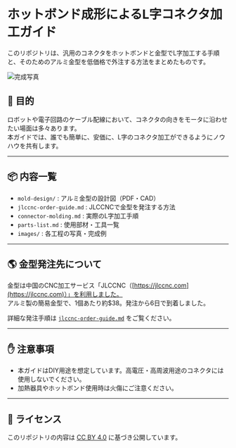 # ホットボンド成形によるL字コネクタ加工ガイド

このリポジトリは、汎用のコネクタをホットボンドと金型でL字加工する手順と、そのためのアルミ金型を低価格で外注する方法をまとめたものです。

![完成写真](images/final_l_connector.jpg)

## 🔧 目的

ロボットや電子回路のケーブル配線において、コネクタの向きをモータに沿わせたい場面は多々あります。  
本ガイドでは、誰でも簡単に、安価に、L字のコネクタ加工ができるようにノウハウを共有します。

---

## 📦 内容一覧

- `mold-design/` : アルミ金型の設計図（PDF・CAD）
- `jlccnc-order-guide.md` : JLCCNCで金型を発注する方法
- `connector-molding.md` : 実際のL字加工手順
- `parts-list.md` : 使用部材・工具一覧
- `images/` : 各工程の写真・完成例

---

## 🌎 金型発注先について

金型は中国のCNC加工サービス「JLCCNC（[https://jlccnc.com](https://jlccnc.com)）」を利用しました。  
アルミ製の簡易金型で、1個あたり約\$38。発注から6日で到着しました。

詳細な発注手順は [`jlccnc-order-guide.md`](jlccnc-order-guide.md) をご覧ください。

---

## ✋ 注意事項

- 本ガイドはDIY用途を想定しています。高電圧・高周波用途のコネクタには使用しないでください。
- 加熱器具やホットボンド使用時は火傷にご注意ください。

---

## 📄 ライセンス

このリポジトリの内容は [CC BY 4.0](https://creativecommons.org/licenses/by/4.0/deed.ja) に基づき公開しています。
